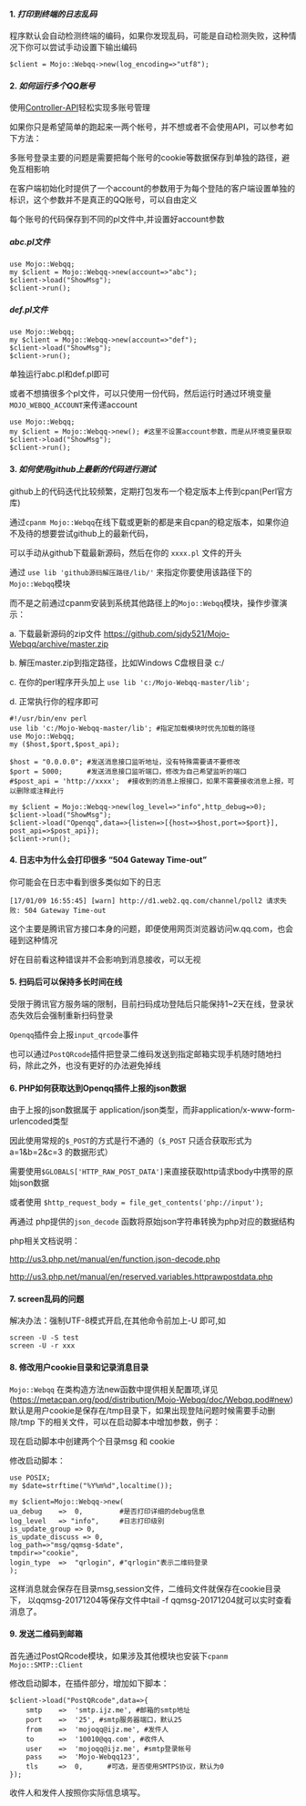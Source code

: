 #### 1. *打印到终端的日志乱码*

程序默认会自动检测终端的编码，如果你发现乱码，可能是自动检测失败，这种情况下你可以尝试手动设置下输出编码

    $client = Mojo::Webqq->new(log_encoding=>"utf8");
    
#### 2. *如何运行多个QQ账号*

使用[Controller-API](Controller-API.md)轻松实现多账号管理

如果你只是希望简单的跑起来一两个帐号，并不想或者不会使用API，可以参考如下方法：

多账号登录主要的问题是需要把每个账号的cookie等数据保存到单独的路径，避免互相影响

在客户端初始化时提供了一个account的参数用于为每个登陆的客户端设置单独的标识，这个参数并不是真正的QQ账号，可以自由定义

每个账号的代码保存到不同的pl文件中,并设置好account参数
    
##### abc.pl文件

    use Mojo::Webqq;
    my $client = Mojo::Webqq->new(account=>"abc"); 
    $client->load("ShowMsg");
    $client->run();
    
##### def.pl文件

    use Mojo::Webqq;
    my $client = Mojo::Webqq->new(account=>"def"); 
    $client->load("ShowMsg");
    $client->run();
    
单独运行abc.pl和def.pl即可

或者不想搞很多个pl文件，可以只使用一份代码，然后运行时通过环境变量`MOJO_WEBQQ_ACCOUNT`来传递account

    use Mojo::Webqq;
    my $client = Mojo::Webqq->new(); #这里不设置account参数，而是从环境变量获取
    $client->load("ShowMsg");
    $client->run();

#### 3. *如何使用github上最新的代码进行测试*

github上的代码迭代比较频繁，定期打包发布一个稳定版本上传到cpan(Perl官方库)

通过`cpanm Mojo::Webqq`在线下载或更新的都是来自cpan的稳定版本，如果你迫不及待的想要尝试github上的最新代码，

可以手动从github下载最新源码，然后在你的 `xxxx.pl` 文件的开头

通过 `use lib 'github源码解压路径/lib/'` 来指定你要使用该路径下的`Mojo::Webqq`模块

而不是之前通过cpanm安装到系统其他路径上的`Mojo::Webqq`模块，操作步骤演示：

a. 下载最新源码的zip文件 https://github.com/sjdy521/Mojo-Webqq/archive/master.zip

b. 解压master.zip到指定路径，比如Windows C盘根目录 c:/

c. 在你的perl程序开头加上 `use lib 'c:/Mojo-Webqq-master/lib';`

d. 正常执行你的程序即可

```
#!/usr/bin/env perl
use lib 'c:/Mojo-Webqq-master/lib'; #指定加载模块时优先加载的路径
use Mojo::Webqq;
my ($host,$port,$post_api);

$host = "0.0.0.0"; #发送消息接口监听地址，没有特殊需要请不要修改
$port = 5000;      #发送消息接口监听端口，修改为自己希望监听的端口
#$post_api = 'http://xxxx';  #接收到的消息上报接口，如果不需要接收消息上报，可以删除或注释此行

my $client = Mojo::Webqq->new(log_level=>"info",http_debug=>0);
$client->load("ShowMsg");
$client->load("Openqq",data=>{listen=>[{host=>$host,port=>$port}], post_api=>$post_api});
$client->run();
```
#### 4. 日志中为什么会打印很多 “504 Gateway Time-out”

你可能会在日志中看到很多类似如下的日志

`[17/01/09 16:55:45] [warn] http://d1.web2.qq.com/channel/poll2 请求失败: 504 Gateway Time-out`

这个主要是腾讯官方接口本身的问题，即便使用网页浏览器访问w.qq.com，也会碰到这种情况

好在目前看这种错误并不会影响到消息接收，可以无视

#### 5. 扫码后可以保持多长时间在线

受限于腾讯官方服务端的限制，目前扫码成功登陆后只能保持1~2天在线，登录状态失效后会强制重新扫码登录

`Openqq`插件会上报`input_qrcode`事件

也可以通过`PostQRcode`插件把登录二维码发送到指定邮箱实现手机随时随地扫码，除此之外，也没有更好的办法避免掉线

#### 6. PHP如何获取达到Openqq插件上报的json数据

由于上报的json数据属于 application/json类型，而非application/x-www-form-urlencoded类型

因此使用常规的`$_POST`的方式是行不通的（`$_POST` 只适合获取形式为 a=1&b=2&c=3 的数据形式）

需要使用`$GLOBALS['HTTP_RAW_POST_DATA']`来直接获取http请求body中携带的原始json数据

或者使用 `$http_request_body = file_get_contents('php://input');`

再通过 php提供的`json_decode` 函数将原始json字符串转换为php对应的数据结构

php相关文档说明：

http://us3.php.net/manual/en/function.json-decode.php

http://us3.php.net/manual/en/reserved.variables.httprawpostdata.php

#### 7. screen乱码的问题

解决办法：强制UTF-8模式开启,在其他命令前加上-U 即可,如

```
screen -U -S test
screen -U -r xxx

```

#### 8. 修改用户cookie目录和记录消息目录

`Mojo::Webqq` 在类构造方法new函数中提供相关配置项,详见(https://metacpan.org/pod/distribution/Mojo-Webqq/doc/Webqq.pod#new)
默认是用户cookie是保存在/tmp目录下，如果出现登陆问题时候需要手动删除/tmp
下的相关文件，可以在启动脚本中增加参数，例子：

现在启动脚本中创建两个个目录msg 和 cookie

修改启动脚本：

    use POSIX;
    my $date=strftime("%Y%m%d",localtime());
    
    my $client=Mojo::Webqq->new(
    ua_debug    =>  0,         #是否打印详细的debug信息
    log_level   => "info",     #日志打印级别
    is_update_group => 0,
    is_update_discuss => 0,
    log_path=>"msg/qqmsg-$date",
    tmpdir=>"cookie",
    login_type  =>  "qrlogin", #"qrlogin"表示二维码登录
    );

这样消息就会保存在目录msg,session文件，二维码文件就保存在cookie目录下，
以qqmsg-20171204等保存文件中tail -f qqmsg-20171204就可以实时查看消息了。

#### 9. 发送二维码到邮箱

首先通过PostQRcode模块，如果涉及其他模块也安装下`cpanm Mojo::SMTP::Client`

修改启动脚本，在插件部分，增加如下脚本：

    $client->load("PostQRcode",data=>{
        smtp    =>  'smtp.ijz.me', #邮箱的smtp地址
        port    =>  '25', #smtp服务器端口，默认25
        from    =>  'mojoqq@ijz.me', #发件人
        to      =>  '10010@qq.com', #收件人
        user    =>  'mojoqq@ijz.me', #smtp登录帐号
        pass    =>  'Mojo-Webqq123',
        tls     =>  0,      #可选，是否使用SMTPS协议，默认为0
    });

收件人和发件人按照你实际信息填写。
